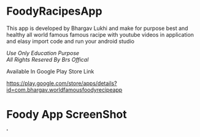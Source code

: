 # FoodyRacipesApp
This app is developed by Bhargav Lukhi and make for purpose best and healthy all world famous famous racipe with youtube videos in application and elasy import code and run your android studio  

*Use Only Education Purpose*  
*All Rights Resered By Brs Offical*


Available In Google Play Store Link

https://play.google.com/store/apps/details?id=com.bhargav.worldfamousfoodyrecipeapp

# Foody App ScreenShot

'[](file:///D:/Photoshop/Food%20App%20Banner/ss/1.png)
